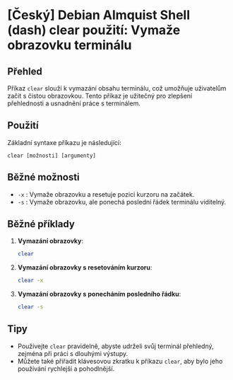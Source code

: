 # [Český] Debian Almquist Shell (dash) clear použití: Vymaže obrazovku terminálu

## Přehled
Příkaz `clear` slouží k vymazání obsahu terminálu, což umožňuje uživatelům začít s čistou obrazovkou. Tento příkaz je užitečný pro zlepšení přehlednosti a usnadnění práce s terminálem.

## Použití
Základní syntaxe příkazu je následující:

```
clear [možnosti] [argumenty]
```

## Běžné možnosti
- `-x` : Vymaže obrazovku a resetuje pozici kurzoru na začátek.
- `-s` : Vymaže obrazovku, ale ponechá poslední řádek terminálu viditelný.

## Běžné příklady
1. **Vymazání obrazovky**:
   ```bash
   clear
   ```

2. **Vymazání obrazovky s resetováním kurzoru**:
   ```bash
   clear -x
   ```

3. **Vymazání obrazovky s ponecháním posledního řádku**:
   ```bash
   clear -s
   ```

## Tipy
- Používejte `clear` pravidelně, abyste udrželi svůj terminál přehledný, zejména při práci s dlouhými výstupy.
- Můžete také přiřadit klávesovou zkratku k příkazu `clear`, aby bylo jeho používání rychlejší a pohodlnější.